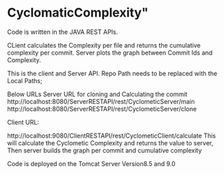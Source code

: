 # CyclomaticComplexity"



Code is written in the JAVA REST APIs.

CLient calculates the Complexity per file and returns the cumulative complexity per commit.
Server plots the graph between Commit Ids and Complexity.


This is the client and Server API.
Repo Path needs to be replaced with the Local Paths;

Below URLs
Server URL for cloning and Calculating the commit
http://localhost:8080/ServerRESTAPI/rest/CyclometicServer/main
http://localhost:8080/ServerRESTAPI/rest/CyclometicServer/clone

Client URL:

http://localhost:9080/ClientRESTAPI/rest/CyclometicClient/calculate
This will calculate the Cyclometic Complexity and returns the value to server, Then server builds the graph per commit and cumulative complexity

Code is deployed on the Tomcat Server Version8.5 and 9.0
